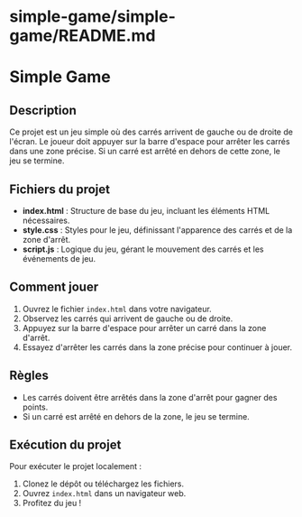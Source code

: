 # simple-game/simple-game/README.md

# Simple Game

## Description
Ce projet est un jeu simple où des carrés arrivent de gauche ou de droite de l'écran. Le joueur doit appuyer sur la barre d'espace pour arrêter les carrés dans une zone précise. Si un carré est arrêté en dehors de cette zone, le jeu se termine.

## Fichiers du projet
- **index.html** : Structure de base du jeu, incluant les éléments HTML nécessaires.
- **style.css** : Styles pour le jeu, définissant l'apparence des carrés et de la zone d'arrêt.
- **script.js** : Logique du jeu, gérant le mouvement des carrés et les événements de jeu.

## Comment jouer
1. Ouvrez le fichier `index.html` dans votre navigateur.
2. Observez les carrés qui arrivent de gauche ou de droite.
3. Appuyez sur la barre d'espace pour arrêter un carré dans la zone d'arrêt.
4. Essayez d'arrêter les carrés dans la zone précise pour continuer à jouer.

## Règles
- Les carrés doivent être arrêtés dans la zone d'arrêt pour gagner des points.
- Si un carré est arrêté en dehors de la zone, le jeu se termine.

## Exécution du projet
Pour exécuter le projet localement :
1. Clonez le dépôt ou téléchargez les fichiers.
2. Ouvrez `index.html` dans un navigateur web.
3. Profitez du jeu !
